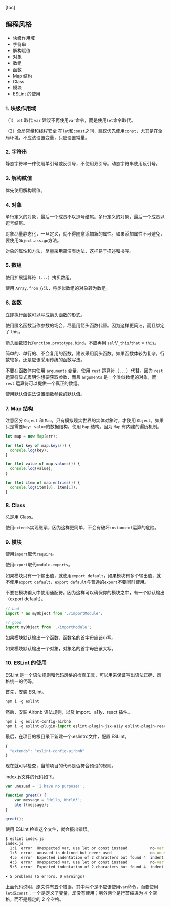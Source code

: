 [toc]

## 编程风格

- 块级作用域
- 字符串
- 解构赋值
- 对象
- 数组
- 函数
- Map 结构
- Class
- 模块
- ESLint 的使用

### 1. 块级作用域

（1）`let` 取代 `var`
建议不再使用`var`命令，而是使用`let`命令取代。

（2）全局常量和线程安全
在`let`和`const`之间，建议优先使用`const`，尤其是在全局环境，不应该设置变量，只应设置常量。

### 2. 字符串

静态字符串一律使用单引号或反引号，不使用双引号。动态字符串使用反引号。

### 3. 解构赋值

优先使用解构赋值。

### 4. 对象

单行定义的对象，最后一个成员不以逗号结尾。多行定义的对象，最后一个成员以逗号结尾。

对象尽量静态化，一旦定义，就不得随意添加新的属性。如果添加属性不可避免，要使用`Object.assign`方法。

对象的属性和方法，尽量采用简洁表达法，这样易于描述和书写。

### 5. 数组

使用扩展运算符（`...`）拷贝数组。

使用 `Array.from` 方法，将类似数组的对象转为数组。

### 6. 函数

立即执行函数可以写成箭头函数的形式。

使用匿名函数当作参数的场合，尽量用箭头函数代替。因为这样更简洁，而且绑定了 this。

箭头函数取代`Function.prototype.bind`，不应再用 `self`/`_this`/`that` = `this`。

简单的、单行的、不会复用的函数，建议采用箭头函数。如果函数体较为复杂，行数较多，还是应该采用传统的函数写法。

不要在函数体内使用 `arguments` 变量，使用 `rest` 运算符（`...`）代替。因为 `rest` 运算符显式表明你想要获取参数，而且 `arguments` 是一个类似数组的对象，而 `rest` 运算符可以提供一个真正的数组。

使用默认值语法设置函数参数的默认值。

### 7. Map 结构

注意区分 `Object` 和 `Map`，只有模拟现实世界的实体对象时，才使用 `Object`。如果只是需要`key: value`的数据结构，使用 `Map` 结构。因为 `Map` 有内建的遍历机制。

```js
let map = new Map(arr);

for (let key of map.keys()) {
  console.log(key);
}

for (let value of map.values()) {
  console.log(value);
}

for (let item of map.entries()) {
  console.log(item[0], item[1]);
}
```

### 8. Class

总是用 Class。

使用`extends`实现继承，因为这样更简单，不会有破坏`instanceof`运算的危险。

### 9. 模块

使用`import`取代`require`。

使用`export`取代`module.exports`。

如果模块只有一个输出值，就使用`export default`，如果模块有多个输出值，就不使用`export default`，`export default`与普通的`export`不要同时使用。

不要在模块输入中使用通配符。因为这样可以确保你的模块之中，有一个默认输出（export default）。

```js
// bad
import * as myObject from './importModule';

// good
import myObject from './importModule';
```

如果模块默认输出一个函数，函数名的首字母应该小写。

如果模块默认输出一个对象，对象名的首字母应该大写。

### 10. ESLint 的使用

ESLint 是一个语法规则和代码风格的检查工具，可以用来保证写出语法正确、风格统一的代码。

首先，安装 ESLint。

```js
npm i -g eslint
```

然后，安装 Airbnb 语法规则，以及 import、a11y、react 插件。

```js
npm i -g eslint-config-airbnb
npm i -g eslint-plugin-import eslint-plugin-jsx-a11y eslint-plugin-react
```

最后，在项目的根目录下新建一个.eslintrc文件，配置 ESLint。

```js
{
  "extends": "eslint-config-airbnb"
}
```

现在就可以检查，当前项目的代码是否符合预设的规则。

index.js文件的代码如下。

```js
var unusued = 'I have no purpose!';

function greet() {
    var message = 'Hello, World!';
    alert(message);
}

greet();
```

使用 ESLint 检查这个文件，就会报出错误。

```cmd
$ eslint index.js
index.js
  1:1  error  Unexpected var, use let or const instead          no-var
  1:5  error  unusued is defined but never used                 no-unused-vars
  4:5  error  Expected indentation of 2 characters but found 4  indent
  4:5  error  Unexpected var, use let or const instead          no-var
  5:5  error  Expected indentation of 2 characters but found 4  indent

✖ 5 problems (5 errors, 0 warnings)
```

上面代码说明，原文件有五个错误，其中两个是不应该使用`var`命令，而要使用`let`或`const`；一个是定义了变量，却没有使用；另外两个是行首缩进为 4 个空格，而不是规定的 2 个空格。

